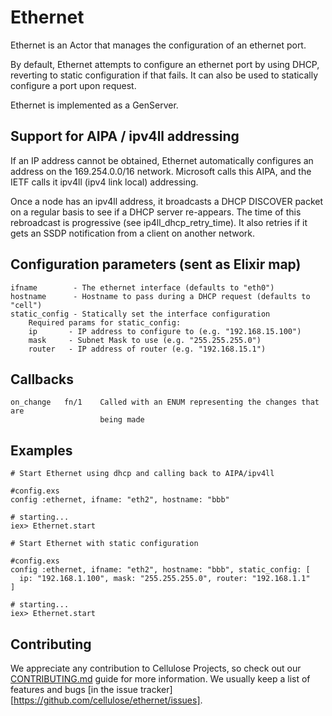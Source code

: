 Ethernet
========

Ethernet is an Actor that manages the configuration of an ethernet port.

By default, Ethernet attempts to configure an ethernet port by using
DHCP, reverting to static configuration if that fails.  It can also
be used to statically configure a port upon request.

Ethernet is implemented as a GenServer.

## Support for AIPA / ipv4ll addressing

If an IP address cannot be obtained, Ethernet automatically configures an address on the 169.254.0.0/16 network.  Microsoft calls this AIPA, and the IETF
calls it ipv4ll (ipv4 link local) addressing.

Once a node has an ipv4ll address, it broadcasts a DHCP DISCOVER packet on a
regular basis to see if a DHCP server re-appears.  The time of this
rebroadcast is progressive (see ip4ll_dhcp_retry_time).   It also retries if
it gets an SSDP notification from a client on another network.

## Configuration parameters (sent as Elixir map)

    ifname        - The ethernet interface (defaults to "eth0")
    hostname      - Hostname to pass during a DHCP request (defaults to "cell")
    static_config - Statically set the interface configuration
        Required params for static_config:
        ip       - IP address to configure to (e.g. "192.168.15.100")
        mask     - Subnet Mask to use (e.g. "255.255.255.0")
        router   - IP address of router (e.g. "192.168.15.1")

## Callbacks

```
on_change   fn/1    Called with an ENUM representing the changes that are
                    being made

```

## Examples

    # Start Ethernet using dhcp and calling back to AIPA/ipv4ll

    #config.exs
    config :ethernet, ifname: "eth2", hostname: "bbb"

    # starting...
    iex> Ethernet.start

    # Start Ethernet with static configuration

    #config.exs
    config :ethernet, ifname: "eth2", hostname: "bbb", static_config: [
      ip: "192.168.1.100", mask: "255.255.255.0", router: "192.168.1.1"
    ]

    # starting...
    iex> Ethernet.start

## Contributing

We appreciate any contribution to Cellulose Projects, so check out our [CONTRIBUTING.md](CONTRIBUTING.md) guide for more information. We usually keep a list of features and bugs [in the issue tracker][https://github.com/cellulose/ethernet/issues].
